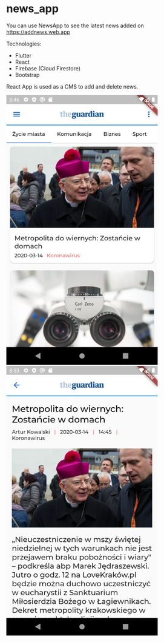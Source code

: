 # news_app

You can use NewsApp to see the latest news added on https://addnews.web.app

Technologies:
- Flutter
- React
- Firebase (Cloud Firestore)
- Bootstrap

React App is used as a CMS to add and delete news.

<img src="https://github.com/Fiiranek/NewsApp/blob/master/look.png" width="400"/>

<img src="https://github.com/Fiiranek/NewsApp/blob/master/news.png" width="400"/>

